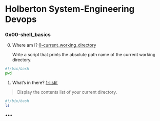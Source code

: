 # Holberton System-Engineering Devops
### 0x00-shell_basics

0. Where am I? [0-current_working_directory](https://github.com/aDENTinTIME/holberton-system_engineering-devops/blob/master/0x00-shell_basics/0-current_working_directory)

   Write a script that prints the absolute path name of the current working directory.
```bash
#!/bin/bash
pwd
```

1. What’s in there? [1-listit](https://github.com/aDENTinTIME/holberton-system_engineering-devops/blob/master/0x00-shell_basics/1-listit)

>Display the contents list of your current directory.
```bash
#!/bin/bash
ls
```

•••
